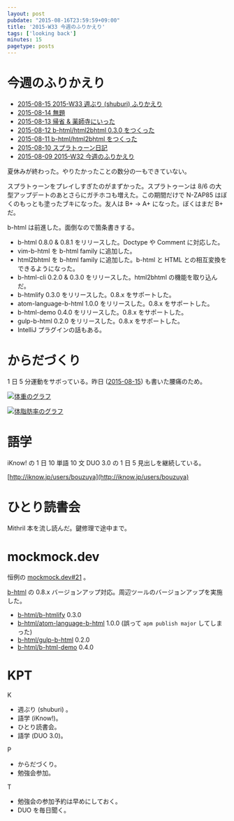 ```yaml
---
layout: post
pubdate: "2015-08-16T23:59:59+09:00"
title: '2015-W33 今週のふりかえり'
tags: ['looking back']
minutes: 15
pagetype: posts
---
```

# 今週のふりかえり

- [2015-08-15 2015-W33 週ぶり (shuburi) ふりかえり][2015-08-15]
- [2015-08-14 無題][2015-08-14]
- [2015-08-13 帰省 & 薬師寺にいった][2015-08-13]
- [2015-08-12 b-html/html2bhtml 0.3.0 をつくった][2015-08-12]
- [2015-08-11 b-html/html2bhtml をつくった][2015-08-11]
- [2015-08-10 スプラトゥーン日記][2015-08-10]
- [2015-08-09 2015-W32 今週のふりかえり][2015-08-09]

夏休みが終わった。やりたかったことの数分の一もできていない。

スプラトゥーンをプレイしすぎたのがまずかった。スプラトゥーンは 8/6 の大型アップデートのあとさらにガチホコも増えた。この期間だけで N-ZAP85 はぼくのもっとも塗ったブキになった。友人は B+ → A+ になった。ぼくはまだ B+ だ。

b-html は前進した。面倒なので箇条書きする。

- b-html 0.8.0 & 0.8.1 をリリースした。Doctype や Comment に対応した。
- vim-b-html を b-html family に追加した。
- html2bhtml を b-html family に追加した。b-html と HTML との相互変換をできるようになった。
- b-html-cli 0.2.0 & 0.3.0 をリリースした。html2bhtml の機能を取り込んだ。
- b-htmlify 0.3.0 をリリースした。0.8.x をサポートした。
- atom-language-b-html 1.0.0 をリリースした。0.8.x をサポートした。
- b-html-demo 0.4.0 をリリースした。0.8.x をサポートした。
- gulp-b-html 0.2.0 をリリースした。0.8.x をサポートした。
- IntelliJ プラグインの話もある。

# からだづくり

1 日 5 分運動をサボっている。昨日 ([2015-08-15][]) も書いた腰痛のため。

[![体重のグラフ][graph-weight-img]][graph-weight-url]

[![体脂肪率のグラフ][graph-percent-img]][graph-percent-url]

# 語学

iKnow! の 1 日 10 単語 10 文 DUO 3.0 の 1 日 5 見出しを継続している。

[http://iknow.jp/users/bouzuya](http://iknow.jp/users/bouzuya)

# ひとり読書会

Mithril 本を流し読んだ。鍵修理で途中まで。

# mockmock.dev

恒例の [mockmock.dev#21](http://mockmock.connpass.com/event/18735/) 。

[b-html](http://b-html.org) の 0.8.x バージョンアップ対応。周辺ツールのバージョンアップを実施した。

- [b-html/b-htmlify][] 0.3.0
- [b-html/atom-language-b-html][] 1.0.0 (誤って `apm publish major` してしまった)
- [b-html/gulp-b-html][] 0.2.0
- [b-html/b-html-demo][] 0.4.0

# KPT

K

- 週ぶり (shuburi) 。
- 語学 (iKnow!)。
- ひとり読書会。
- 語学 (DUO 3.0)。

P

- からだづくり。
- 勉強会参加。

T

- 勉強会の参加予約は早めにしておく。
- DUO を毎日聞く。

[graph-percent-img]: http://graph.hatena.ne.jp/bouzuya/graph?graphname=percent&startdate=2015-01-01&enddate=2015-08-16
[graph-percent-url]: http://graph.hatena.ne.jp/bouzuya/percent/?startdate=2015-01-01&enddate=2015-08-16
[graph-weight-img]: http://graph.hatena.ne.jp/bouzuya/graph?graphname=weight&startdate=2015-01-01&enddate=2015-08-16
[graph-weight-url]: http://graph.hatena.ne.jp/bouzuya/weight/?startdate=2015-01-01&enddate=2015-08-16
[2015-08-15]: http://blog.bouzuya.net/2015/08/15/
[2015-08-14]: http://blog.bouzuya.net/2015/08/14/
[2015-08-13]: http://blog.bouzuya.net/2015/08/13/
[2015-08-12]: http://blog.bouzuya.net/2015/08/12/
[2015-08-11]: http://blog.bouzuya.net/2015/08/11/
[2015-08-10]: http://blog.bouzuya.net/2015/08/10/
[2015-08-09]: http://blog.bouzuya.net/2015/08/09/
[2015-08-15]: http://blog.bouzuya.net/2015/08/15/
[b-html/atom-language-b-html]: https://github.com/b-html/atom-language-b-html
[b-html/b-html-demo]: https://github.com/b-html/b-html-demo
[b-html/b-htmlify]: https://github.com/b-html/b-htmlify
[b-html/gulp-b-html]: https://github.com/b-html/gulp-b-html
